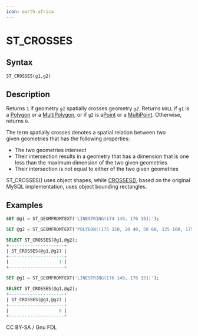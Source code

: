```yaml
---
icon: earth-africa
---
```


# ST\_CROSSES

## Syntax

```sql
ST_CROSSES(g1,g2)
```

## Description

Returns `1` if geometry _`g1`_ spatially crosses geometry _`g2`_. Returns `NULL` if `g1` is a [Polygon](../../../sql-statements/geometry-constructors/geometry-constructors/polygon.md) or a [MultiPolygon](../../../sql-statements/geometry-constructors/geometry-constructors/multipolygon.md), or if `g2` is a[Point](../../../sql-statements/geometry-constructors/geometry-constructors/point.md) or a [MultiPoint](../../../sql-statements/geometry-constructors/geometry-constructors/multipoint.md). Otherwise, returns `0`.

The term spatially crosses denotes a spatial relation between two\
given geometries that has the following properties:

* The two geometries intersect
* Their intersection results in a geometry that has a dimension that is one\
  less than the maximum dimension of the two given geometries
* Their intersection is not equal to either of the two given geometries

ST\_CROSSES() uses object shapes, while [CROSSES()](crosses.md), based on the original MySQL implementation, uses object bounding rectangles.

## Examples

```sql
SET @g1 = ST_GEOMFROMTEXT('LINESTRING(174 149, 176 151)');

SET @g2 = ST_GEOMFROMTEXT('POLYGON((175 150, 20 40, 50 60, 125 100, 175 150))');

SELECT ST_CROSSES(@g1,@g2);
+---------------------+
| ST_CROSSES(@g1,@g2) |
+---------------------+
|                   1 |
+---------------------+

SET @g1 = ST_GEOMFROMTEXT('LINESTRING(176 149, 176 151)');

SELECT ST_CROSSES(@g1,@g2);
+---------------------+
| ST_CROSSES(@g1,@g2) |
+---------------------+
|                   0 |
+---------------------+
```

CC BY-SA / Gnu FDL
